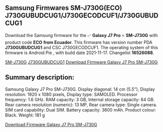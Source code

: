 <h2>Samsung Firmwares SM-J730G(ECO) J730GUBUDCUG1/J730GECODCUF1/J730GUBUDCUG1</h2>
Download the Samsung firmware for the ✅ <strong>Galaxy J7 Pro </strong> ⭐ <strong>SM-J730G</strong> with product code <strong>ECO</strong> <strong> from Ecuador</strong>. This firmware has version number PDA <strong>J730GUBUDCUG1</strong> and CSC J730GECODCUF1. The operating system of this firmware is Android Pie , with build date 2021-11-17. Changelist <strong>16526088</strong>.


[SM-J730G](https://samfirm.shop/samsung/model/SM-J730G)
[J730GUBUDCUG1](https://samfirm.shop/samsung/pda/J730GUBUDCUG1)
[Download Firmware Galaxy J7 Pro SM-J730G](https://samfirm.shop/samsung/firmware/475005)
<h2>Summary description:</h2>
<p>Samsung Galaxy J7 Pro SM-J730G. Display diagonal: 14 cm (5.5"), Display resolution: 1920 x 1080 pixels, Display type: SAMOLED. Processor frequency: 1.6 GHz. RAM capacity: 3 GB, Internal storage capacity: 64 GB. Rear camera resolution (numeric): 13 MP, Rear camera type: Single camera. SIM card capability: Dual SIM. Battery capacity: 3600 mAh. Product colour: Black. Weight: 181 g</p>


[Download Firmware Galaxy J7 Pro SM-J730G](https://samfirm.shop/samsung/firmware/475005)
